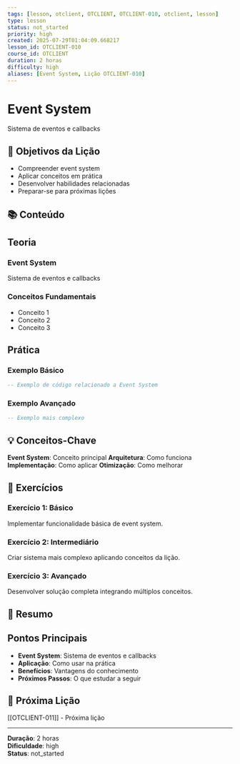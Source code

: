 ```yaml
---
tags: [lesson, otclient, OTCLIENT, OTCLIENT-010, otclient, lesson]
type: lesson
status: not_started
priority: high
created: 2025-07-29T01:04:09.668217
lesson_id: OTCLIENT-010
course_id: OTCLIENT
duration: 2 horas
difficulty: high
aliases: [Event System, Lição OTCLIENT-010]
---
```


# Event System

Sistema de eventos e callbacks

## 🎯 Objetivos da Lição

- Compreender event system
- Aplicar conceitos em prática
- Desenvolver habilidades relacionadas
- Preparar-se para próximas lições

## 📚 Conteúdo


## Teoria

### Event System
Sistema de eventos e callbacks

### Conceitos Fundamentais
- Conceito 1
- Conceito 2
- Conceito 3

## Prática

### Exemplo Básico
```lua
-- Exemplo de código relacionado a Event System
```

### Exemplo Avançado
```lua
-- Exemplo mais complexo
```


## 💡 Conceitos-Chave

**Event System**: Conceito principal
**Arquitetura**: Como funciona
**Implementação**: Como aplicar
**Otimização**: Como melhorar

## 🧪 Exercícios


### Exercício 1: Básico
Implementar funcionalidade básica de event system.

### Exercício 2: Intermediário
Criar sistema mais complexo aplicando conceitos da lição.

### Exercício 3: Avançado
Desenvolver solução completa integrando múltiplos conceitos.


## 📝 Resumo


## Pontos Principais

- **Event System**: Sistema de eventos e callbacks
- **Aplicação**: Como usar na prática
- **Benefícios**: Vantagens do conhecimento
- **Próximos Passos**: O que estudar a seguir


## 🔗 Próxima Lição

[[OTCLIENT-011]] - Próxima lição

---

**Duração**: 2 horas  
**Dificuldade**: high  
**Status**: not_started
